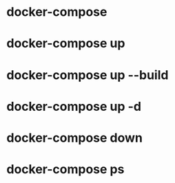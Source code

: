 # docker-compose
# docker-compose up
# docker-compose up --build
# docker-compose up -d
# docker-compose down
# docker-compose ps
